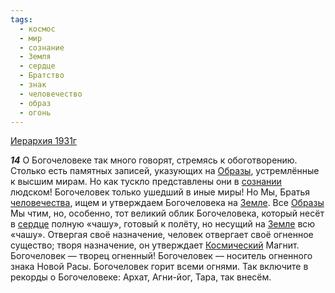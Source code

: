 ```yaml
---
tags:
  - космос
  - мир
  - сознание
  - Земля
  - сердце
  - Братство
  - знак
  - человечество
  - образ
  - огонь
---
```


[Иерархия 1931г](/agni/1931)

___14___
О Богочеловеке так много говорят, стремясь к обоготворению. Столько есть памятных записей, указующих на [Образы](/tag/#образ), устремлённые к высшим мирам. Но как тускло представлены они в [сознании](/tag/#сознание) людском! Богочеловек только ушедший в иные миры! Но Мы, Братья [человечества](/tag/#человечество), ищем и утверждаем Богочеловека на [Земле](/tag/#Земля). Все [Образы](/tag/#образ) Мы чтим, но, особенно, тот великий облик Богочеловека, который несёт в [сердце](/tag/#сердце) полную «чашу», готовый к полёту, но несущий на [Земле](/tag/#Земля) всю «чашу». Отвергая своё назначение, человек отвергает своё огненное существо; творя назначение, он утверждает [Космический](/tag/#космос) Магнит. Богочеловек — творец огненный! Богочеловек — носитель огненного знака Новой Расы. Богочеловек горит всеми огнями. Так включите в рекорды о Богочеловеке: Архат, Агни-йог, Тара, так внесём.   

